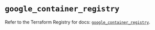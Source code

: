 # `google_container_registry`

Refer to the Terraform Registry for docs: [`google_container_registry`](https://registry.terraform.io/providers/hashicorp/google-beta/5.42.0/docs/resources/google_container_registry).
